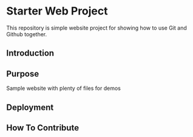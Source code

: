 # Starter Web Project

This repository is simple website project for showing how to use Git and Github together.

## Introduction

## Purpose

Sample website with plenty of files for demos

## Deployment

## How To Contribute